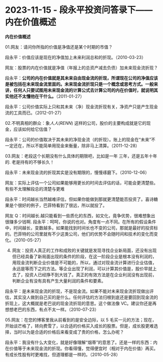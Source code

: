 # 2023-11-15 - 段永平投资问答录下——内在价值概述

**内在价值概述**

01.网友：请问你所指的价值是净值还是某个时期的市值？

段永平：价值应该是现在的净值加上未来利润总和的折现。（2010-03-23）

网友：股票的内在价值就是净值（年报上的总资产减去负债）加未来现金流折现？

段永平：**公司的内在价值就是其未来自由现金流的折现，所谓现在公司的净值应该是被包括在未来现金流里面的。未来现金流折现只是一个概念或思考方式。一般来讲，任何人只要试图用未来现金流的计算公式去计算公司的内在价值时，就说明其实他还不太懂他在干什么。**（2011-01-27）

段永平：公司价值实际上只和其未来（净）现金流折现有关，净资产只是产生现金流的工具而已。（2012-01-27）

02.不明真相的群众：象$人人(RENN)$ 这样的公司，股价的主要构成就是它的现金，应该如何给它估值？

段永平：公司的价值取决于其未来的净现金流（的折现）。账上的现金在“未来”不一定还在，所以不能简单用现金来衡量，除非马上清算。（2011-12-28）

03.网友：老段这个长期没有什么具体的期限吧，比如是一年 三年，还是五年十年的. 老是持有的不够长久！

段永平：未来现金流的折现其实是没有期限的，慢慢琢磨下。（2010-12-06）

网友：实际上评估一个公司如果能够用更长的时间去评估的话，可能会更清楚些。有些不太理解段总的清楚与更难

段永平：时间越长当然越难评估，但如果你能做到那就更清楚能否投资了。喜诗糖果是个很好的例子，巴菲特看到了很远，所以就投了。

网友 Q：时间越长.越只能看到一些质化的东西，如文化，竟争优势，很难想象出很赚多少钱啊. 段永平：呵呵，你说的也对。角度有一点不同。在所有的假设条件中，时间越长，变数越多。如果能找到时间长也不变的公司，那就是最好的投资标的。巴菲特的公司里就有不少这类公司，他们的优势不会随时间和技术的变化而变化。（2010-05-27）

04. 网友：投资人真正的工作和成败的关键就是发现寻找企业新局面，还没有出现但已经具备了新局面出现的条件的阶段，在这一阶段企业是根本没有利润的，用现金流判断企业价值是不可能的，所以，通过对现金流计算进行企业估值，永远是等而下之的方法。等企业出现了利润，可以计算其价值是，股价早就上去了，投资人已经挣不到大钱了。真正的有效方法是在企业利润没有出现前，判断企业有没有具有产生大量利润的条件和要素。

段永平：是未来现金流的折现，不是现金流。如果不能对未来现金流折现做出评估，其实没人做到自己买的是什么。任何评估的方法归根到底还是要回到现金流的折现上，这大概就是老巴说的现金流折现的意思。这个做法像 VC。建议你还是再想想老巴的东西，有点不太一样。（2010-07-23）

05.网友：在您的博客里我从前看到的是安全边际，以 5 毛买一元的方法；现在，开始谈芒格了，转向费雪了，以合适的价格买入成长的股票。但是，成长股更难选择，当时以为是合适的价格后来看变成了贵的价格，怎么办呢？

段永平：我没有什么大变化，就是好像理解“烟蒂”的意思了。还是一样的东西：内在价值等于未来现金流的折现。你看得懂，觉得便宜时（相对于内在价值）再买。有成长性股有时更难找，但道理都是一样的。（2010-05-28）